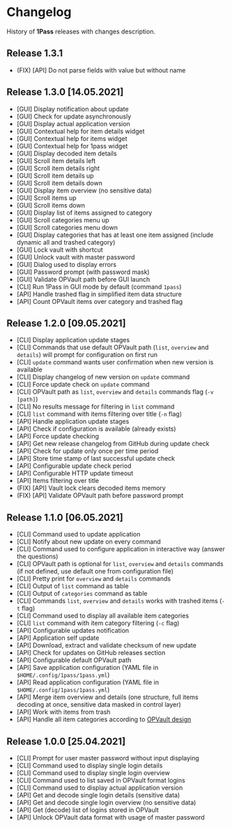 # Changelog

History of **1Pass** releases with changes description.

## Release 1.3.1

- (FIX) [API] Do not parse fields with value but without name

## Release 1.3.0 [14.05.2021]

- [GUI] Display notification about update
- [GUI] Check for update asynchronously
- [GUI] Display actual application version
- [GUI] Contextual help for item details widget
- [GUI] Contextual help for items widget
- [GUI] Contextual help for 1pass widget
- [GUI] Display decoded item details
- [GUI] Scroll item details left
- [GUI] Scroll item details right
- [GUI] Scroll item details up
- [GUI] Scroll item details down
- [GUI] Display item overview (no sensitive data)
- [GUI] Scroll items up
- [GUI] Scroll items down
- [GUI] Display list of items assigned to category
- [GUI] Scroll categories menu up
- [GUI] Scroll categories menu down
- [GUI] Display categories that has at least one item assigned (include dynamic all and trashed category)
- [GUI] Lock vault with shortcut
- [GUI] Unlock vault with master password
- [GUI] Dialog used to display errors
- [GUI] Password prompt (with password mask)
- [GUI] Validate OPVault path before GUI launch
- [CLI] Run 1Pass in GUI mode by default (command `1pass`)
- [API] Handle trashed flag in simplified item data structure
- [API] Count OPVault items over category and trashed flag

## Release 1.2.0 [09.05.2021]

- [CLI] Display application update stages
- [CLI] Commands that use default OPVault path (`list`, `overview` and `details`) will prompt for configuration on first run
- [CLI] `update` command wants user confirmation when new version is available
- [CLI] Display changelog of new version on `update` command
- [CLI] Force update check on `update` command
- [CLI] OPVault path as `list`, `overview` and `details` commands flag (`-v [path]`)
- [CLI] No results message for filtering in `list` command
- [CLI] `list` command with items filtering over title (`-n` flag)
- [API] Handle application update stages
- [API] Check if configuration is available (already exists)
- [API] Force update checking
- [API] Get new release changelog from GitHub during update check
- [API] Check for update only once per time period
- [API] Store time stamp of last successful update check
- [API] Configurable update check period
- [API] Configurable HTTP update timeout
- [API] Items filtering over title
- (FIX) [API] Vault lock clears decoded items memory
- (FIX) [API] Validate OPVault path before password prompt

## Release 1.1.0 [06.05.2021]

- [CLI] Command used to update application
- [CLI] Notify about new update on every command
- [CLI] Command used to configure application in interactive way (answer the questions)
- [CLI] OPVault path is optional for `list`, `overview` and `details` commands (if not defined, use default one from configuration file)
- [CLI] Pretty print for `overview` and `details` commands
- [CLI] Output of `list` command as table
- [CLI] Output of `categories` command as table
- [CLI] Commands `list`, `overview` and `details` works with trashed items (`-t` flag)
- [CLI] Command used to display all available item categories
- [CLI] `list` command with item category filtering (`-c` flag)
- [API] Configurable updates notification
- [API] Application self update
- [API] Download, extract and validate checksum of new update
- [API] Check for updates on GitHub releases section
- [API] Configurable default OPVault path
- [API] Save application configuration (YAML file in `$HOME/.config/1pass/1pass.yml`)
- [API] Read application configuration (YAML file in `$HOME/.config/1pass/1pass.yml`)
- [API] Merge item overview and details (one structure, full items decoding at once, sensitive data masked in control layer)
- [API] Work with items from trash
- [API] Handle all item categories according to [OPVault design](https://support.1password.com/opvault-design/)

## Release 1.0.0 [25.04.2021]

- [CLI] Prompt for user master password without input displaying
- [CLI] Command used to display single login details
- [CLI] Command used to display single login overview
- [CLI] Command used to list saved in OPVault format logins
- [CLI] Command used to display actual application version
- [API] Get and decode single login details (sensitive data)
- [API] Get and decode single login overview (no sensitive data)
- [API] Get (decode) list of logins stored in OPVault
- [API] Unlock OPVault data format with usage of master password
